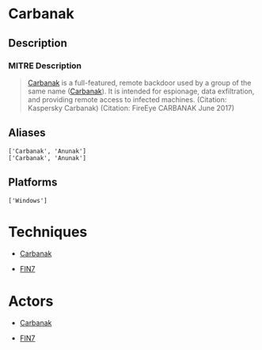 
# Carbanak

## Description

### MITRE Description

> [Carbanak](https://attack.mitre.org/software/S0030) is a full-featured, remote backdoor used by a group of the same name ([Carbanak](https://attack.mitre.org/groups/G0008)). It is intended for espionage, data exfiltration, and providing remote access to infected machines. (Citation: Kaspersky Carbanak) (Citation: FireEye CARBANAK June 2017)

## Aliases

```
['Carbanak', 'Anunak']
['Carbanak', 'Anunak']
```

## Platforms

```
['Windows']
```

# Techniques


* [Carbanak](../techniques/Carbanak.md)

* [FIN7](../techniques/FIN7.md)
    

# Actors


* [Carbanak](../actors/Carbanak.md)

* [FIN7](../actors/FIN7.md)
    
